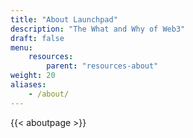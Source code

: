 ```yaml
---
title: "About Launchpad"
description: "The What and Why of Web3"
draft: false
menu:
    resources:
        parent: "resources-about"
weight: 20
aliases:
    - /about/
---
```


{{< aboutpage >}}
